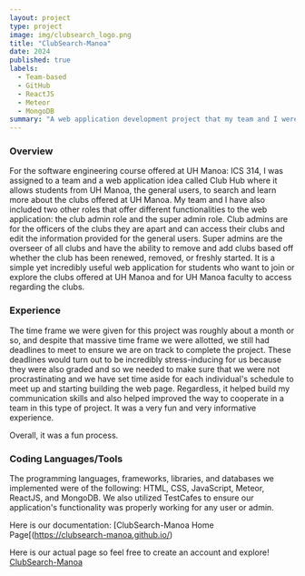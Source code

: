```yaml
---
layout: project
type: project
image: img/clubsearch_logo.png
title: "ClubSearch-Manoa"
date: 2024
published: true
labels:
  - Team-based
  - GitHub
  - ReactJS
  - Meteor
  - MongoDB
summary: "A web application development project that my team and I were assigned for ICS 314 Software Engineering class. This web application is designed for students of UH Manoa to explore and learn about the many clubs offered at UH Manoa."
---
```


### Overview
  For the software engineering course offered at UH Manoa: ICS 314, I was assigned to a team and a web application idea called Club Hub where it allows students from UH Manoa, the general users, to search and learn more about the clubs offered at UH Manoa. My team and I have also included two other roles that offer different functionalities to the web application: the club admin role and the super admin role. Club admins are for the officers of the clubs they are apart and can access their clubs and edit the information provided for the general users. Super admins are the overseer of all clubs and have the ability to remove and add clubs based off whether the club has been renewed, removed, or freshly started. It is a simple yet incredibly useful web application for students who want to join or explore the clubs offered at UH Manoa and for UH Manoa faculty to access regarding the clubs. 

### Experience
  The time frame we were given for this project was roughly about a month or so, and despite that massive time frame we were allotted, we still had deadlines to meet to ensure we are on track to complete the project. These deadlines would turn out to be incredibly stress-inducing for us because they were also graded and so we needed to make sure that we were not procrastinating and we have set time aside for each individual's schedule to meet up and starting building the web page. Regardless, it helped build my communication skills and also helped improved the way to cooperate in a team in this type of project. It was a very fun and very informative experience. 

  Overall, it was a fun process. 

### Coding Languages/Tools
  The programming languages, frameworks, libraries, and databases we implemented were of the following: HTML, CSS, JavaScript, Meteor, ReactJS, and MongoDB. We also utilized TestCafes to ensure our application's functionality was properly working for any user or admin. 

  Here is our documentation:
  [ClubSearch-Manoa Home Page[(https://clubsearch-manoa.github.io/)

  Here is our actual page so feel free to create an account and explore!
  [ClubSearch-Manoa](https://clubsearch-manoa.xyz/)

